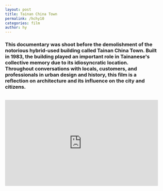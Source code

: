 ```yaml
---
layout: post
title: Tainan China Town
permalink: /hchy10
categories: film
author: hy
---
```


### This documentary was shoot before the demolishment of the notorious hybrid-used building called Tainan China Town. Built in 1983, the building played an important role in Tainanese's collective memory due to its idiosyncratic location. Throughout conversations with locals, customers, and professionals in urban design and history, this film is a reflection on architecture and its influence on the city and citizens.
<br>
<div style="padding:56.25% 0 0 0;position:relative;"><iframe src="https://player.vimeo.com/video/117096010?h=29608df005" style="position:absolute;top:0;left:0;width:100%;height:100%;" frameborder="0" allow="autoplay; fullscreen; picture-in-picture" allowfullscreen></iframe></div><script src="https://player.vimeo.com/api/player.js"></script>
<br>
